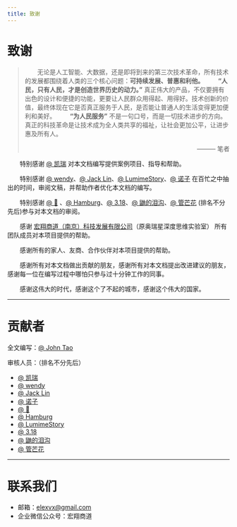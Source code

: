 ```yaml
---
title: 致谢
---
```

# 致谢

> &emsp;&emsp;无论是人工智能、大数据，还是即将到来的第三次技术革命，所有技术的发展都围绕着人类的三个核心问题：**可持续发展、普惠和利他。** 
> &emsp;&emsp;**“人民，只有人民，才是创造世界历史的动力。”** 真正伟大的产品，不仅要拥有出色的设计和便捷的功能，更要让人民群众用得起、用得好。技术创新的价值，最终体现在它是否真正服务于人民，是否能让普通人的生活变得更加便利和美好。
> &emsp;&emsp;**“为人民服务”** 不是一句口号，而是一切技术进步的方向。真正的科技革命是让技术成为全人类共享的福祉，让社会更加公平，让进步惠及所有人。
> <p style="text-align: right;">——— 笔者</p>

&emsp;&emsp;特别感谢 [@ 凯瑞](#) 对本文档编写提供案例项目、指导和帮助。

&emsp;&emsp;特别感谢 [@ wendy](#)、[@ Jack Lin](#)、[@ LumimeStory](https://blog.oyxning.top/)、[@ 诺子](#) 在百忙之中抽出的时间，审阅文稿，并帮助作者优化本文档的编写。

&emsp;&emsp;特别感谢 [@ 🐑](#) 、[@ Hamburg](#)、[@ 3.18](#)、[@ 鼬的泪沟](#)、[@ 管芒花](#) (排名不分先后)参与对本文档的审阅。

&emsp;&emsp;感谢 [宏翔商道（南京）科技发展有限公司](https://www.elexvx.com)（原奥瑞星深度思维实验室） 所有团队成员对本项目提供的帮助。

&emsp;&emsp;感谢所有的家人、友商、合作伙伴对本项目提供的帮助。

&emsp;&emsp;感谢所有对本文档做出贡献的朋友，感谢所有对本文档提出改进建议的朋友，感谢每一位在编写过程中哪怕只参与过十分钟工作的同事。

&emsp;&emsp;感谢这伟大的时代，感谢这个了不起的城市，感谢这个伟大的国家。

------

# 贡献者

全文编写：[@ John Tao](https://blog.johntao.top/)

审核人员：（排名不分先后）

- [@ 凯瑞](#贡献者)
- [@ wendy](#贡献者)
- [@ Jack Lin](#贡献者)
- [@ 诺子](#贡献者)
- [@ 🐑](#贡献者)
- [@ Hamburg](#贡献者)
- [@ LumimeStory](https://blog.oyxning.top/)
- [@ 3.18](#贡献者)
- [@ 鼬的泪沟](#贡献者)
- [@ 管芒花](#贡献者)

---------

# 联系我们

- 邮箱：[elexvx@gmail.com](mailto:elexvx@gmail.com)
- 企业微信公众号：宏翔商道
